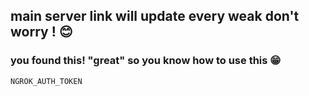 ## main server link will update every weak don't worry ! 😊
### you found this! "great" so you know how to use this 😁

```
NGROK_AUTH_TOKEN
```
